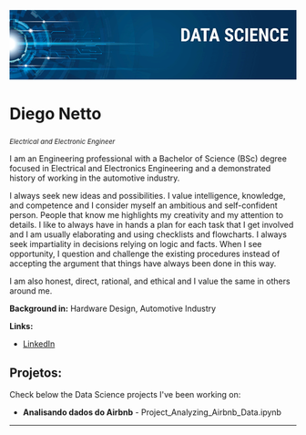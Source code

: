 <p align="center">
  <img src="banner.png" >
</p>

# Diego Netto
<sub>*Electrical and Electronic Engineer*</sub>

I am an Engineering professional with a Bachelor of Science (BSc) degree focused in Electrical and Electronics Engineering and a demonstrated history of working in the automotive industry.

I always seek new ideas and possibilities. I value intelligence, knowledge, and competence and I consider myself an ambitious and self-confident person. People that know me highlights my creativity and my attention to details. I like to always have in hands a plan for each task that I get involved and I am usually elaborating and using checklists and flowcharts. I always seek impartiality in decisions relying on logic and facts. When I see opportunity, I question and challenge the existing procedures instead of accepting the argument that things have always been done in this way.

I am also honest, direct, rational, and ethical and I value the same in others around me. 

**Background in:** Hardware Design, Automotive Industry

**Links:**
* [LinkedIn](https://www.linkedin.com/in/diego-netto-11b94956/)

## Projetos:
Check below the Data Science projects I've been working on:

* **Analisando dados do Airbnb** - Project_Analyzing_Airbnb_Data.ipynb


---
